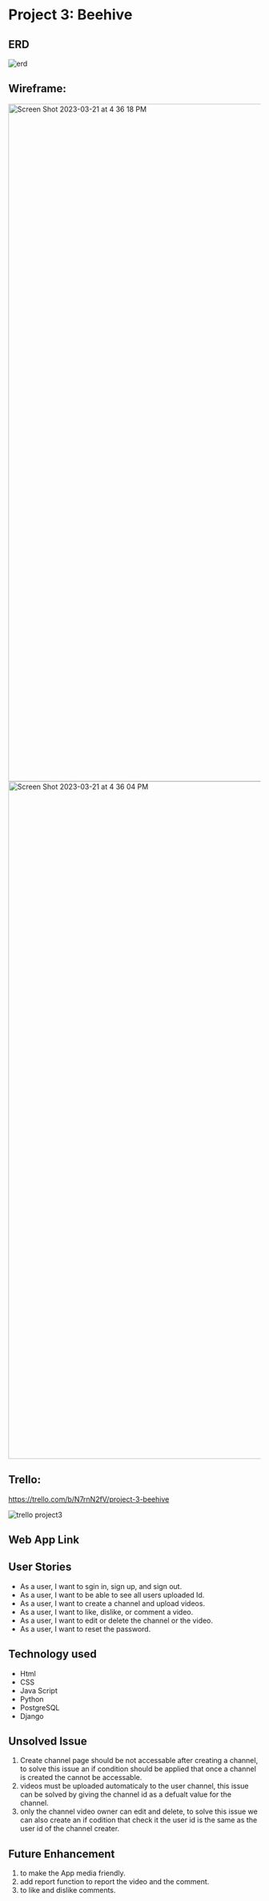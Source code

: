 # Project 3: Beehive

## ERD

![erd](https://user-images.githubusercontent.com/123261074/227033729-fa146638-6b4b-4859-88ca-98e2da66f10f.png)

## Wireframe:

<img width="1352" alt="Screen Shot 2023-03-21 at 4 36 18 PM" src="https://user-images.githubusercontent.com/123261074/227033948-d8543381-709f-4b61-a5a5-6af89b7db624.png">

<img width="1352" alt="Screen Shot 2023-03-21 at 4 36 04 PM" src="https://user-images.githubusercontent.com/123261074/227033905-80276380-c189-4fb3-b5cb-682a686cbfcf.png">

## Trello:

https://trello.com/b/N7rnN2fV/project-3-beehive

![trello project3](https://user-images.githubusercontent.com/123261074/227034204-cce217cc-41e9-43cf-8bab-e27bead07b1c.png)

## Web App Link

## User Stories

* As a user, I want to sgin in, sign up, and sign out.
* As a user, I want to be able to see all users uploaded Id.
* As a user, I want to create a channel and upload videos.
* As a user, I want to like, dislike, or comment a video.
* As a user, I want to edit or delete the channel or the video.
* As a user, I want to reset the password.

## Technology used

* Html
* CSS
* Java Script
* Python
* PostgreSQL 
* Django

## Unsolved Issue

1. Create channel page should be not accessable after creating a channel, to solve this issue an if condition should be applied that once a channel is created the cannot be accessable.
2. videos must be uploaded automaticaly to the user channel, this issue can be solved by giving the channel id as a defualt value for the channel.
3. only the channel video owner can edit and delete, to solve this issue we can also create an if codition that check it the user id is the same as the user id of the channel creater.

## Future Enhancement
1. to make the App media friendly.
2. add report function to report the video and the comment.
3. to like and dislike comments.


